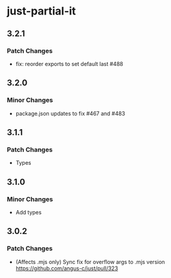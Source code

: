 # just-partial-it

## 3.2.1

### Patch Changes

- fix: reorder exports to set default last #488

## 3.2.0

### Minor Changes

- package.json updates to fix #467 and #483

## 3.1.1

### Patch Changes

- Types

## 3.1.0

### Minor Changes

- Add types

## 3.0.2

### Patch Changes

- (Affects .mjs only) Sync fix for overflow args to .mjs version https://github.com/angus-c/just/pull/323
